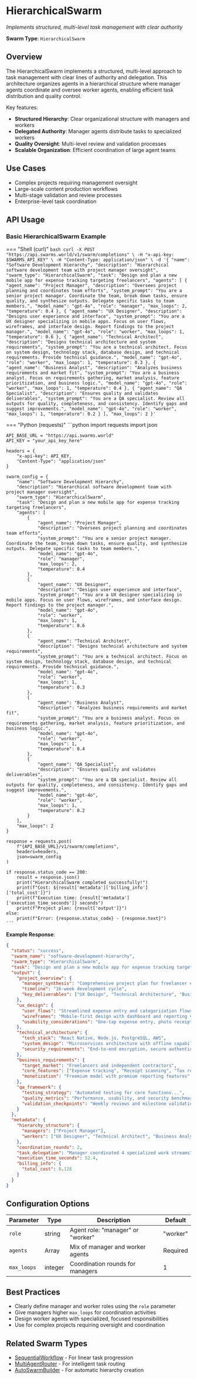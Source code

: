 # HierarchicalSwarm

*Implements structured, multi-level task management with clear authority*

**Swarm Type**: `HierarchicalSwarm`

## Overview

The HierarchicalSwarm implements a structured, multi-level approach to task management with clear lines of authority and delegation. This architecture organizes agents in a hierarchical structure where manager agents coordinate and oversee worker agents, enabling efficient task distribution and quality control.

Key features:
- **Structured Hierarchy**: Clear organizational structure with managers and workers
- **Delegated Authority**: Manager agents distribute tasks to specialized workers
- **Quality Oversight**: Multi-level review and validation processes
- **Scalable Organization**: Efficient coordination of large agent teams

## Use Cases

- Complex projects requiring management oversight
- Large-scale content production workflows
- Multi-stage validation and review processes
- Enterprise-level task coordination

## API Usage

### Basic HierarchicalSwarm Example

=== "Shell (curl)"
    ```bash
    curl -X POST "https://api.swarms.world/v1/swarm/completions" \
      -H "x-api-key: $SWARMS_API_KEY" \
      -H "Content-Type: application/json" \
      -d '{
        "name": "Software Development Hierarchy",
        "description": "Hierarchical software development team with project manager oversight",
        "swarm_type": "HierarchicalSwarm",
        "task": "Design and plan a new mobile app for expense tracking targeting freelancers",
        "agents": [
          {
            "agent_name": "Project Manager",
            "description": "Oversees project planning and coordinates team efforts",
            "system_prompt": "You are a senior project manager. Coordinate the team, break down tasks, ensure quality, and synthesize outputs. Delegate specific tasks to team members.",
            "model_name": "gpt-4o",
            "role": "manager",
            "max_loops": 2,
            "temperature": 0.4
          },
          {
            "agent_name": "UX Designer",
            "description": "Designs user experience and interface",
            "system_prompt": "You are a UX designer specializing in mobile apps. Focus on user flows, wireframes, and interface design. Report findings to the project manager.",
            "model_name": "gpt-4o",
            "role": "worker",
            "max_loops": 1,
            "temperature": 0.6
          },
          {
            "agent_name": "Technical Architect",
            "description": "Designs technical architecture and system requirements",
            "system_prompt": "You are a technical architect. Focus on system design, technology stack, database design, and technical requirements. Provide technical guidance.",
            "model_name": "gpt-4o",
            "role": "worker",
            "max_loops": 1,
            "temperature": 0.3
          },
          {
            "agent_name": "Business Analyst",
            "description": "Analyzes business requirements and market fit",
            "system_prompt": "You are a business analyst. Focus on requirements gathering, market analysis, feature prioritization, and business logic.",
            "model_name": "gpt-4o",
            "role": "worker",
            "max_loops": 1,
            "temperature": 0.4
          },
          {
            "agent_name": "QA Specialist",
            "description": "Ensures quality and validates deliverables",
            "system_prompt": "You are a QA specialist. Review all outputs for quality, completeness, and consistency. Identify gaps and suggest improvements.",
            "model_name": "gpt-4o",
            "role": "worker",
            "max_loops": 1,
            "temperature": 0.2
          }
        ],
        "max_loops": 2
      }'
    ```

=== "Python (requests)"
    ```python
    import requests
    import json

    API_BASE_URL = "https://api.swarms.world"
    API_KEY = "your_api_key_here"
    
    headers = {
        "x-api-key": API_KEY,
        "Content-Type": "application/json"
    }
    
    swarm_config = {
        "name": "Software Development Hierarchy",
        "description": "Hierarchical software development team with project manager oversight",
        "swarm_type": "HierarchicalSwarm",
        "task": "Design and plan a new mobile app for expense tracking targeting freelancers",
        "agents": [
            {
                "agent_name": "Project Manager",
                "description": "Oversees project planning and coordinates team efforts",
                "system_prompt": "You are a senior project manager. Coordinate the team, break down tasks, ensure quality, and synthesize outputs. Delegate specific tasks to team members.",
                "model_name": "gpt-4o",
                "role": "manager",
                "max_loops": 2,
                "temperature": 0.4
            },
            {
                "agent_name": "UX Designer",
                "description": "Designs user experience and interface",
                "system_prompt": "You are a UX designer specializing in mobile apps. Focus on user flows, wireframes, and interface design. Report findings to the project manager.",
                "model_name": "gpt-4o",
                "role": "worker",
                "max_loops": 1,
                "temperature": 0.6
            },
            {
                "agent_name": "Technical Architect",
                "description": "Designs technical architecture and system requirements",
                "system_prompt": "You are a technical architect. Focus on system design, technology stack, database design, and technical requirements. Provide technical guidance.",
                "model_name": "gpt-4o",
                "role": "worker",
                "max_loops": 1,
                "temperature": 0.3
            },
            {
                "agent_name": "Business Analyst",
                "description": "Analyzes business requirements and market fit",
                "system_prompt": "You are a business analyst. Focus on requirements gathering, market analysis, feature prioritization, and business logic.",
                "model_name": "gpt-4o",
                "role": "worker",
                "max_loops": 1,
                "temperature": 0.4
            },
            {
                "agent_name": "QA Specialist",
                "description": "Ensures quality and validates deliverables",
                "system_prompt": "You are a QA specialist. Review all outputs for quality, completeness, and consistency. Identify gaps and suggest improvements.",
                "model_name": "gpt-4o",
                "role": "worker",
                "max_loops": 1,
                "temperature": 0.2
            }
        ],
        "max_loops": 2
    }
    
    response = requests.post(
        f"{API_BASE_URL}/v1/swarm/completions",
        headers=headers,
        json=swarm_config
    )
    
    if response.status_code == 200:
        result = response.json()
        print("HierarchicalSwarm completed successfully!")
        print(f"Cost: ${result['metadata']['billing_info']['total_cost']}")
        print(f"Execution time: {result['metadata']['execution_time_seconds']} seconds")
        print(f"Project plan: {result['output']}")
    else:
        print(f"Error: {response.status_code} - {response.text}")
    ```

**Example Response**:
```json
{
  "status": "success",
  "swarm_name": "software-development-hierarchy",
  "swarm_type": "HierarchicalSwarm",
  "task": "Design and plan a new mobile app for expense tracking targeting freelancers",
  "output": {
    "project_overview": {
      "manager_synthesis": "Comprehensive project plan for freelancer expense tracking app...",
      "timeline": "16-week development cycle",
      "key_deliverables": ["UX Design", "Technical Architecture", "Business Requirements", "QA Framework"]
    },
    "ux_design": {
      "user_flows": "Streamlined expense entry and categorization flows...",
      "wireframes": "Mobile-first design with dashboard and reporting views...",
      "usability_considerations": "One-tap expense entry, photo receipt capture..."
    },
    "technical_architecture": {
      "tech_stack": "React Native, Node.js, PostgreSQL, AWS",
      "system_design": "Microservices architecture with offline capability...",
      "security_requirements": "End-to-end encryption, secure authentication..."
    },
    "business_requirements": {
      "target_market": "Freelancers and independent contractors", 
      "core_features": ["Expense tracking", "Receipt scanning", "Tax reporting"],
      "monetization": "Freemium model with premium reporting features"
    },
    "qa_framework": {
      "testing_strategy": "Automated testing for core functions...",
      "quality_metrics": "Performance, usability, and security benchmarks...",
      "validation_checkpoints": "Weekly reviews and milestone validations"
    }
  },
  "metadata": {
    "hierarchy_structure": {
      "managers": ["Project Manager"],
      "workers": ["UX Designer", "Technical Architect", "Business Analyst", "QA Specialist"]
    },
    "coordination_rounds": 2,
    "task_delegation": "Manager coordinated 4 specialized work streams",
    "execution_time_seconds": 52.4,
    "billing_info": {
      "total_cost": 0.128
    }
  }
}
```

## Configuration Options

| Parameter | Type | Description | Default |
|-----------|------|-------------|---------|
| `role` | string | Agent role: "manager" or "worker" | "worker" |
| `agents` | Array<AgentSpec> | Mix of manager and worker agents | Required |
| `max_loops` | integer | Coordination rounds for managers | 1 |

## Best Practices

- Clearly define manager and worker roles using the `role` parameter
- Give managers higher `max_loops` for coordination activities
- Design worker agents with specialized, focused responsibilities
- Use for complex projects requiring oversight and coordination

## Related Swarm Types

- [SequentialWorkflow](sequential_workflow.md) - For linear task progression
- [MultiAgentRouter](multi_agent_router.md) - For intelligent task routing
- [AutoSwarmBuilder](auto_swarm_builder.md) - For automatic hierarchy creation